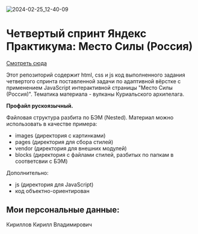 
![2024-02-25_12-40-09](https://github.com/kkirillovv/mesto/assets/122016948/deac6a4d-9136-4fa6-8c84-32f6ddd695dc)

# Четвертый спринт Яндекс Практикума: Место Силы (Россия)

[Смотреть сюда](https://kkirillovv.github.io/mesto/)

Этот репозиторий содержит html, css и js код выполненного задания четвертого спринта поставленной задачи по адаптивной вёрстке с применением JavaScript интерактивной страницы "Место Силы (Россия)". Тематика материала - вулканы Куриальского архипелага.

**Профайл рускоязычный.**

Файловая структура разбита по БЭМ (Nested). Материал можно использовать в качестве примера:
- images (директория с картинками)
- pages  (директория для сбора стилей)
- vendor (директория для внешних модулей)
- blocks  (директория с файлами стилей, разбитых по папкам в соответсвии с БЭМ)

Дополнительно:
- js (директория для JavaScript)
- код объектно-ориентирован

## Мои персональные данные:

Кириллов Кирилл Владимирович
